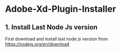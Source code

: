 # Adobe-Xd-Plugin-Installer

## 1. Install Last Node Js version
First download and install last node js version from https://nodejs.org/en/download
